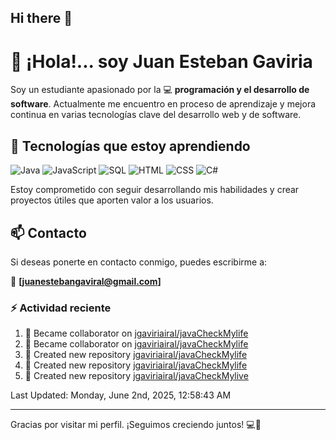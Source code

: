 ## Hi there 👋

# 👋 ¡Hola!... soy Juan Esteban Gaviria 

Soy un estudiante apasionado por la 
:computer: **programación y el desarrollo de software**. 
Actualmente me encuentro en proceso de aprendizaje y mejora continua en varias tecnologías clave del desarrollo web y de software.

## 🚀 Tecnologías que estoy aprendiendo

<p align="left">
  <img src="https://img.shields.io/badge/Java-007396?style=for-the-badge&logo=java&logoColor=white" alt="Java" />
  <img src="https://img.shields.io/badge/JavaScript-F7DF1E?style=for-the-badge&logo=javascript&logoColor=black" alt="JavaScript" />
  <img src="https://img.shields.io/badge/SQL-4479A1?style=for-the-badge&logo=postgresql&logoColor=white" alt="SQL" />
  <img src="https://img.shields.io/badge/HTML5-E34F26?style=for-the-badge&logo=html5&logoColor=white" alt="HTML" />
  <img src="https://img.shields.io/badge/CSS3-1572B6?style=for-the-badge&logo=css3&logoColor=white" alt="CSS" />
  <img src="https://img.shields.io/badge/C%23-239120?style=for-the-badge&logo=c-sharp&logoColor=white" alt="C#" />
</p>

Estoy comprometido con seguir desarrollando mis habilidades y crear proyectos útiles que aporten valor a los usuarios.

## 📫 Contacto

Si deseas ponerte en contacto conmigo, puedes escribirme a:

📧 **[juanestebangaviral@gmail.com]**


### :zap: Actividad reciente
<!--RECENT_ACTIVITY:start-->
1. 🤝 Became collaborator on [jgaviriairal/javaCheckMylife](https://github.com/jgaviriairal/javaCheckMylife)<br>
2. 🤝 Became collaborator on [jgaviriairal/javaCheckMylife](https://github.com/jgaviriairal/javaCheckMylife)<br>
3. 📔 Created new repository [jgaviriairal/javaCheckMylife](https://github.com/jgaviriairal/javaCheckMylife)<br>
4. 📔 Created new repository [jgaviriairal/javaCheckMylife](https://github.com/jgaviriairal/javaCheckMylife)<br>
5. 📔 Created new repository [jgaviriairal/javaCheckMylive](https://github.com/jgaviriairal/javaCheckMylive)<br>
<!--RECENT_ACTIVITY:end-->

<!--RECENT_ACTIVITY:last_update-->
Last Updated: Monday, June 2nd, 2025, 12:58:43 AM
<!--RECENT_ACTIVITY:last_update_end-->

---

Gracias por visitar mi perfil. ¡Seguimos creciendo juntos! 💻🌱
